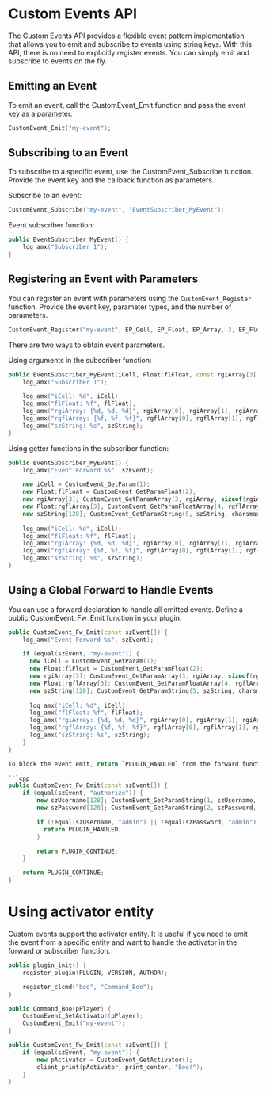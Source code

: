 # Custom Events API
The Custom Events API provides a flexible event pattern implementation that allows you to emit and subscribe to events using string keys. With this API, there is no need to explicitly register events. You can simply emit and subscribe to events on the fly.

## Emitting an Event
To emit an event, call the CustomEvent_Emit function and pass the event key as a parameter.

```cpp
CustomEvent_Emit("my-event");
```

## Subscribing to an Event
To subscribe to a specific event, use the CustomEvent_Subscribe function. Provide the event key and the callback function as parameters.

Subscribe to an event:

```cpp
CustomEvent_Subscribe("my-event", "EventSubscriber_MyEvent");
```

Event subscriber function:

```cpp
public EventSubscriber_MyEvent() {
    log_amx("Subscriber 1");
}
```

## Registering an Event with Parameters
You can register an event with parameters using the `CustomEvent_Register` function. Provide the event key, parameter types, and the number of parameters.

```cpp
CustomEvent_Register("my-event", EP_Cell, EP_Float, EP_Array, 3, EP_FloatArray, 3, EP_String, EP_Cell);
```

There are two ways to obtain event parameters.

Using arguments in the subscriber function:
```cpp
public EventSubscriber_MyEvent(iCell, Float:flFloat, const rgiArray[3], const Float:rgflArray[3], const szString[]) {
    log_amx("Subscriber 1");

    log_amx("iCell: %d", iCell);
    log_amx("flFloat: %f", flFloat);
    log_amx("rgiArray: {%d, %d, %d}", rgiArray[0], rgiArray[1], rgiArray[2]);
    log_amx("rgflArray: {%f, %f, %f}", rgflArray[0], rgflArray[1], rgflArray[2]);
    log_amx("szString: %s", szString);
}
```

Using getter functions in the subscriber function:

```cpp
public EventSubscriber_MyEvent() {
    log_amx("Event Forward %s", szEvent);

    new iCell = CustomEvent_GetParam(1);
    new Float:flFloat = CustomEvent_GetParamFloat(2);
    new rgiArray[3]; CustomEvent_GetParamArray(3, rgiArray, sizeof(rgiArray));
    new Float:rgflArray[3]; CustomEvent_GetParamFloatArray(4, rgflArray, sizeof(rgflArray));
    new szString[128]; CustomEvent_GetParamString(5, szString, charsmax(szString));
    
    log_amx("iCell: %d", iCell);
    log_amx("flFloat: %f", flFloat);
    log_amx("rgiArray: {%d, %d, %d}", rgiArray[0], rgiArray[1], rgiArray[2]);
    log_amx("rgflArray: {%f, %f, %f}", rgflArray[0], rgflArray[1], rgflArray[2]);
    log_amx("szString: %s", szString);
}
```

## Using a Global Forward to Handle Events
You can use a forward declaration to handle all emitted events. Define a public CustomEvent_Fw_Emit function in your plugin.

```cpp
public CustomEvent_Fw_Emit(const szEvent[]) {
    log_amx("Event Forward %s", szEvent);

    if (equal(szEvent, "my-event")) {
      new iCell = CustomEvent_GetParam(1);
      new Float:flFloat = CustomEvent_GetParamFloat(2);
      new rgiArray[3]; CustomEvent_GetParamArray(3, rgiArray, sizeof(rgiArray));
      new Float:rgflArray[3]; CustomEvent_GetParamFloatArray(4, rgflArray, sizeof(rgflArray));
      new szString[128]; CustomEvent_GetParamString(5, szString, charsmax(szString));
      
      log_amx("iCell: %d", iCell);
      log_amx("flFloat: %f", flFloat);
      log_amx("rgiArray: {%d, %d, %d}", rgiArray[0], rgiArray[1], rgiArray[2]);
      log_amx("rgflArray: {%f, %f, %f}", rgflArray[0], rgflArray[1], rgflArray[2]);
      log_amx("szString: %s", szString);
    }
}

To block the event emit, return `PLUGIN_HANDLED` from the forward function. It will stop subscribers from being called.

```cpp
public CustomEvent_Fw_Emit(const szEvent[]) {
    if (equal(szEvent, "authorize")) {
        new szUsername[128]; CustomEvent_GetParamString(1, szUsername, charsmax(szUsername));
        new szPassword[128]; CustomEvent_GetParamString(2, szPassword, charsmax(szPassword));

        if (!equal(szUsername, "admin") || !equal(szPassword, "admin")) {
          return PLUGIN_HANDLED;
        }

        return PLUGIN_CONTINUE;
    }

    return PLUGIN_CONTINUE;
}
```

# Using activator entity
Custom events support the activator entity. It is useful if you need to emit the event from a specific entity and want to handle the activator in the forward or subscriber function.

```cpp
public plugin_init() {
    register_plugin(PLUGIN, VERSION, AUTHOR);

    register_clcmd("boo", "Command_Boo");
}

public Command_Boo(pPlayer) {
    CustomEvent_SetActivator(pPlayer);
    CustomEvent_Emit("my-event");
}

public CustomEvent_Fw_Emit(const szEvent[]) {
    if (equal(szEvent, "my-event")) {
        new pActivator = CustomEvent_GetActivator();
        client_print(pActivator, print_center, "Boo!");
    }
}
```
